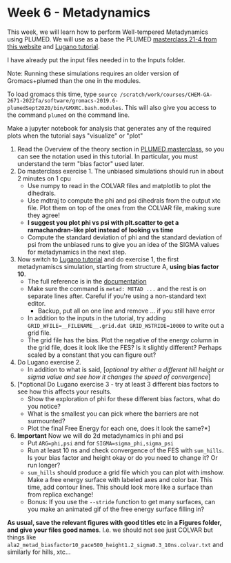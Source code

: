 # Week 6 - Metadynamics

This week, we will learn how to perform Well-tempered Metadynamics using PLUMED. We will use as a base the PLUMED [masterclass 21-4 from this website](https://www.plumed.org/doc-master/user-doc/html/masterclass-21-4.html) and [Lugano tutorial](https://www.plumed.org/doc-master/user-doc/html/lugano-3.html). 

I have already put the input files needed in to the Inputs folder.

Note: Running these simulations requires an older version of Gromacs+plumed than the one in the modules.

To load gromacs this time, type `source /scratch/work/courses/CHEM-GA-2671-2022fa/software/gromacs-2019.6-plumedSept2020/bin/GMXRC.bash.modules`. This will also give you access to the command `plumed` on the command line.

Make a jupyter notebook for analysis that generates any of the required plots when the tutorial says "visualize" or "plot"

1. Read the Overview of the theory section in [PLUMED masterclass](https://www.plumed.org/doc-master/user-doc/html/masterclass-21-4.html), so you can see the notation used in this tutorial. In particular, you must understand the term "bias factor" used later.
2. Do masterclass exercise 1. The unbiased simulations should run in about 2 minutes on 1 cpu
	- Use numpy to read in the COLVAR files and matplotlib to plot the dihedrals.
	- Use mdtraj to compute the phi and psi dihedrals from the output xtc file. Plot them on top of the ones from the COLVAR file, making sure they agree!
	- **I suggest you plot phi vs psi with plt.scatter to get a ramachandran-like plot instead of looking vs time**
	- Compute the standard deviation of phi and the standard deviation of psi from the unbiased runs to give you an idea of the SIGMA values for metadynamics in the next step. 
3. Now switch to [Lugano tutorial](https://www.plumed.org/doc-master/user-doc/html/lugano-3.html) and do exercise 1, the first metadynamiscs simulation, starting from structure A, **using bias factor 10**.
	- The full reference is in the [documentation](https://www.plumed.org/doc-master/user-doc/html/_m_e_t_a_d.html)
	- Make sure the command is `metad: METAD ...` and the rest is on separate lines after. Careful if you're using a non-standard text editor.
		- Backup, put all on one line and remove ... if you still have error
	- In addition to the inputs in the tutorial, try adding `GRID_WFILE=__FILENAME__.grid.dat GRID_WSTRIDE=10000` to write out a grid file.
	- The grid file has the bias. Plot the negative of the energy column in the grid file, does it look like the FES? Is it slightly different? Perhaps scaled by a constant that you can figure out?
4. Do Lugano exercise 2.
	- In addition to what is said, [*optional try either a different hill height or sigma value and see how it changes the speed of convergence*]
5. [*optional Do Lugano exercise 3 - try at least 3 different bias factors to see how this affects your results.
	- Show the exploration of phi for these different bias factors, what do you notice?
	- What is the smallest you can pick where the barriers are not surmounted?
	- Plot the final Free Energy for each one, does it look the same?*]
6. **Important** Now we will do 2d metadynamics in phi and psi
	- Put `ARG=phi,psi` and for `SIGMA=sigma_phi,sigma_psi`
	- Run at least 10 ns and check convergence of the FES with `sum_hills`. Is your bias factor and height okay or do you need to change it? Or run longer?
	- `sum_hills` should produce a grid file which you can plot with imshow. Make a free energy surface with labeled axes and color bar. This time, add contour lines. This should look more like a surface than from replica exchange! 
	- Bonus: If you use the `--stride` function to get many surfaces, can you make an animated gif of the free energy surface filling in?

**As usual, save the relevant figures with good titles etc in a Figures folder, and give your files good names**. 
I.e. we should not see just COLVAR but things like `ala2_metad_biasfactor10_pace500_height1.2_sigma0.3_10ns.colvar.txt` and similarly for hills, xtc...


